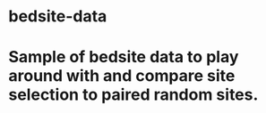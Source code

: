 # bedsite-data

# Sample of bedsite data to play around with and compare site selection to paired random sites.
